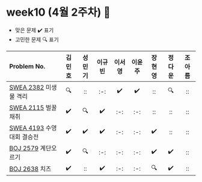# week10 (4월 2주차) :pencil:

- 맞은 문제 :heavy_check_mark: 표기
- 고민한 문제 :mag: 표기



|Problem No.|김민호|성민기|이규빈|이서영|이윤주|장현영|정다운|조아름|
|:---------------------------|:-----:|:-----:|:-----:|:-----:|:-----:|:-----:|:-----:|:-----:|
|[SWEA 2382](https://swexpertacademy.com/main/code/problem/problemDetail.do?contestProbId=AV597vbqAH0DFAVl&categoryId=AV597vbqAH0DFAVl&categoryType=CODE&problemTitle=%EB%AA%A8%EC%9D%98&orderBy=RECOMMEND_COUNT&selectCodeLang=ALL&select-1=&pageSize=10&pageIndex=1) 미생물 격리|:mag:|::|:-:|:heavy_check_mark:|:heavy_check_mark:|::|:mag:|::|
|[SWEA 2115](https://swexpertacademy.com/main/code/problem/problemDetail.do?contestProbId=AV5V4A46AdIDFAWu#none) 벌꿀채취|:heavy_check_mark:|:mag:|:heavy_check_mark:|:-:|:-:|::|::|::|
|[SWEA 4193](https://swexpertacademy.com/main/code/userProblem/userProblemDetail.do?contestProbId=AWKaG6_6AGQDFARV) 수영대회 결승전|:heavy_check_mark:|:heavy_check_mark:|:heavy_check_mark:|:-:|:-:|:heavy_check_mark:|::|::|
|[BOJ 2579](https://www.acmicpc.net/problem/2579) 계단오르기|:heavy_check_mark:|:mag:|:-:|:-:|:-:|:heavy_check_mark:|:heavy_check_mark:|::|
|[BOJ 2638](https://www.acmicpc.net/problem/2638) 치즈|:heavy_check_mark:|::|:heavy_check_mark:|:-:|:-:|:mag:|:heavy_check_mark:|::|

